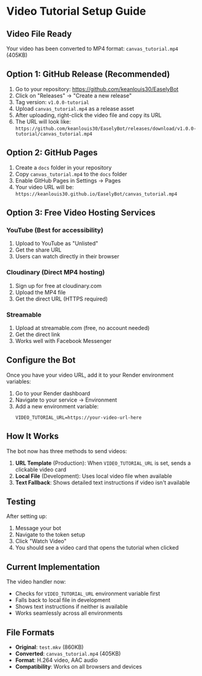 # Video Tutorial Setup Guide

## Video File Ready
Your video has been converted to MP4 format: `canvas_tutorial.mp4` (405KB)

## Option 1: GitHub Release (Recommended)
1. Go to your repository: https://github.com/keanlouis30/EaselyBot
2. Click on "Releases" → "Create a new release"
3. Tag version: `v1.0.0-tutorial`
4. Upload `canvas_tutorial.mp4` as a release asset
5. After uploading, right-click the video file and copy its URL
6. The URL will look like: `https://github.com/keanlouis30/EaselyBot/releases/download/v1.0.0-tutorial/canvas_tutorial.mp4`

## Option 2: GitHub Pages
1. Create a `docs` folder in your repository
2. Copy `canvas_tutorial.mp4` to the `docs` folder
3. Enable GitHub Pages in Settings → Pages
4. Your video URL will be: `https://keanlouis30.github.io/EaselyBot/canvas_tutorial.mp4`

## Option 3: Free Video Hosting Services

### YouTube (Best for accessibility)
1. Upload to YouTube as "Unlisted"
2. Get the share URL
3. Users can watch directly in their browser

### Cloudinary (Direct MP4 hosting)
1. Sign up for free at cloudinary.com
2. Upload the MP4 file
3. Get the direct URL (HTTPS required)

### Streamable
1. Upload at streamable.com (free, no account needed)
2. Get the direct link
3. Works well with Facebook Messenger

## Configure the Bot

Once you have your video URL, add it to your Render environment variables:

1. Go to your Render dashboard
2. Navigate to your service → Environment
3. Add a new environment variable:
   ```
   VIDEO_TUTORIAL_URL=https://your-video-url-here
   ```

## How It Works

The bot now has three methods to send videos:

1. **URL Template** (Production): When `VIDEO_TUTORIAL_URL` is set, sends a clickable video card
2. **Local File** (Development): Uses local video file when available
3. **Text Fallback**: Shows detailed text instructions if video isn't available

## Testing

After setting up:
1. Message your bot
2. Navigate to the token setup
3. Click "Watch Video"
4. You should see a video card that opens the tutorial when clicked

## Current Implementation

The video handler now:
- Checks for `VIDEO_TUTORIAL_URL` environment variable first
- Falls back to local file in development
- Shows text instructions if neither is available
- Works seamlessly across all environments

## File Formats

- **Original**: `test.mkv` (860KB)
- **Converted**: `canvas_tutorial.mp4` (405KB)
- **Format**: H.264 video, AAC audio
- **Compatibility**: Works on all browsers and devices